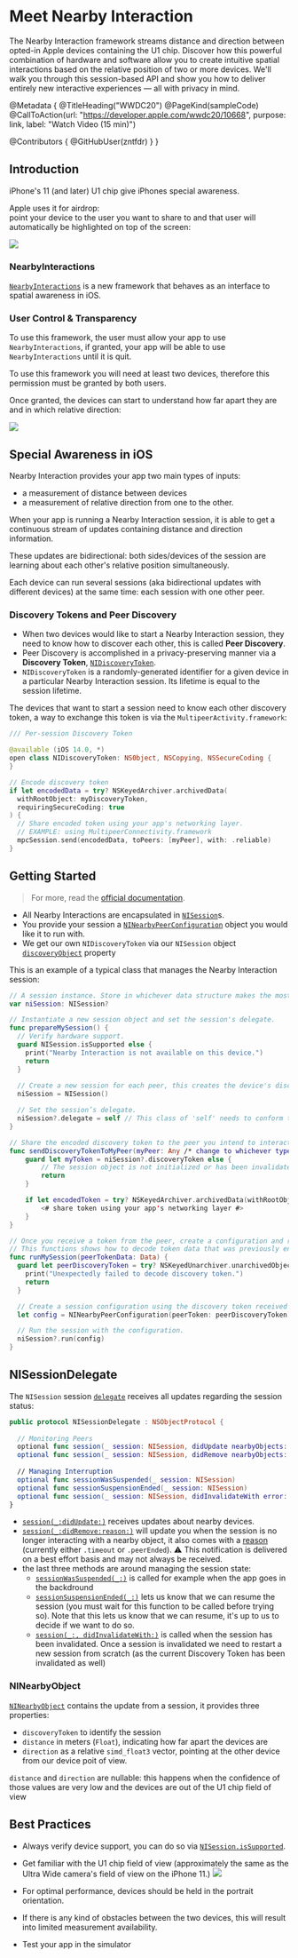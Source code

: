 # Meet Nearby Interaction

The Nearby Interaction framework streams distance and direction between opted-in Apple devices containing the U1 chip. Discover how this powerful combination of hardware and software allow you to create intuitive spatial interactions based on the relative position of two or more devices. We'll walk you through this session-based API and show you how to deliver entirely new interactive experiences — all with privacy in mind.

@Metadata {
   @TitleHeading("WWDC20")
   @PageKind(sampleCode)
   @CallToAction(url: "https://developer.apple.com/wwdc20/10668", purpose: link, label: "Watch Video (15 min)")

   @Contributors {
      @GitHubUser(zntfdr)
   }
}



## Introduction

iPhone's 11 (and later) U1 chip give iPhones special awareness.

Apple uses it for airdrop:  
point your device to the user you want to share to and that user will automatically be highlighted on top of the screen:

![][airdropImage]

### NearbyInteractions

[`NearbyInteractions`][niDoc] is a new framework that behaves as an interface to spatial awareness in iOS.

### User Control & Transparency

To use this framework, the user must allow your app to use `NearbyInteractions`, if granted, your app will be able to use `NearbyInteractions` until it is quit.

To use this framework you will need at least two devices, therefore this permission must be granted by both users.

Once granted, the devices can start to understand how far apart they are and in which relative direction:

![][twoDevicesImage]

## Special Awareness in iOS

Nearby Interaction provides your app two main types of inputs:

- a measurement of distance between devices
- a measurement of relative direction from one to the other. 

When your app is running a Nearby Interaction session, it is able to get a continuous stream of updates containing distance and direction information.

These updates are bidirectional: both sides/devices of the session are learning about each other's relative position simultaneously.

Each device can run several sessions (aka bidirectional updates with different devices) at the same time: each session with one other peer.

### Discovery Tokens and Peer Discovery

- When two devices would like to start a Nearby Interaction session, they need to know how to discover each other, this is called **Peer Discovery**.
- Peer Discovery is accomplished in a privacy-preserving manner via a **Discovery Token**, [`NIDiscoveryToken`][tokenDoc].
- `NIDiscoveryToken` is a randomly-generated identifier for a given device in a particular Nearby Interaction session. Its lifetime is equal to the session lifetime.

The devices that want to start a session need to know each other discovery token, a way to exchange this token is via the `MultipeerActivity.framework`:

```swift
/// Per-session Discovery Token 

@available (iOS 14.0, *)
open class NIDiscoveryToken: NS0bject, NSCopying, NSSecureCoding {
}

// Encode discovery token
if let encodedData = try? NSKeyedArchiver.archivedData(
  withRootObject: myDiscoveryToken,
  requiringSecureCoding: true
) { 
  // Share encoded token using your app's networking layer.
  // EXAMPLE: using MultipeerConnectivity.framework
  mpcSession.send(encodedData, toPeers: [myPeer], with: .reliable)
}
```

## Getting Started

> For more, read the [official documentation][getStartedDoc].

- All Nearby Interactions are encapsulated in [`NISession`][nisessionDoc]s.
- You provide your session a [`NINearbyPeerConfiguration`][niconfDoc] object you would like it to run with.
- We get our own `NIDiscoveryToken` via our `NISession` object [`discoveryObject`][discObjPropDoc] property

This is an example of a typical class that manages the Nearby Interaction session:

```swift
// A session instance. Store in whichever data structure makes the most sense for your app.
var niSession: NISession?

// Instantiate a new session object and set the session's delegate.
func prepareMySession() {
  // Verify hardware support.
  guard NISession.isSupported else {
    print("Nearby Interaction is not available on this device.")
    return
  }
  
  // Create a new session for each peer, this creates the device's discovery token as well.
  niSession = NISession()

  // Set the session’s delegate.
  niSession?.delegate = self // This class of 'self' needs to conform to NISessionDelegate.
}

// Share the encoded discovery token to the peer you intend to interact with.
func sendDiscoveryTokenToMyPeer(myPeer: Any /* change to whichever type represents peers in your app */) {                                
	guard let myToken = niSession?.discoveryToken else {
		// The session object is not initialized or has been invalidated.
		return
	}

	if let encodedToken = try? NSKeyedArchiver.archivedData(withRootObject: myToken, requiringSecureCoding: true) {
		<# share token using your app's networking layer #>
	}
}

// Once you receive a token from the peer, create a configuration and run the session.
// This functions shows how to decode token data that was previously encoded using NSKeyedArchiver.
func runMySession(peerTokenData: Data) {
  guard let peerDiscoveryToken = try? NSKeyedUnarchiver.unarchivedObject(ofClass: NIDiscoveryToken.self, from: peerTokenData) else {
    print("Unexpectedly failed to decode discovery token.")
    return
  }

  // Create a session configuration using the discovery token received from the peer.
  let config = NINearbyPeerConfiguration(peerToken: peerDiscoveryToken)

  // Run the session with the configuration.
  niSession?.run(config)
}
```

## NISessionDelegate

The `NISession` session [`delegate`][delDoc] receives all updates regarding the session status:

```swift
public protocol NISessionDelegate : NSObjectProtocol {
  
  // Monitoring Peers
  optional func session(_ session: NISession, didUpdate nearbyObjects: [NINearbyObject])
  optional func session(_ session: NISession, didRemove nearbyObjects: [NINearbyObject], reason: NINearbyObject.RemovalReason)
  
  // Managing Interruption
  optional func sessionWasSuspended(_ session: NISession)
  optional func sessionSuspensionEnded(_ session: NISession)
  optional func session(_ session: NISession, didInvalidateWith error: Error)
}
```

- [`session(_:didUpdate:)`](https://developer.apple.com/documentation/nearbyinteraction/nisessiondelegate/3601171-session) receives updates about nearby devices.
- [`session(_:didRemove:reason:)`](https://developer.apple.com/documentation/nearbyinteraction/nisessiondelegate/3601170-session) will update you when the session is no longer interacting with a nearby object, it also comes with a [reason][reasonDoc] (currently either `.timeout` or `.peerEnded`). ⚠️ This notification is delivered on a best effort basis and may not always be received.
- the last three methods are around managing the session state: 
  - [`sessionWasSuspended(_:)`](https://developer.apple.com/documentation/nearbyinteraction/nisessiondelegate/3601173-sessionwassuspended) is called for example when the app goes in the backdround
  - [`sessionSuspensionEnded(_:)`](https://developer.apple.com/documentation/nearbyinteraction/nisessiondelegate/3601172-sessionsuspensionended) lets us know that we can resume the session (you must wait for this function to be called before trying so). Note that this lets us know that we can resume, it's up to us to decide if we want to do so.
  - [`session(_:, didInvalidateWith:)`](https://developer.apple.com/documentation/nearbyinteraction/nisessiondelegate/3571263-session) is called when the session has been invalidated. Once a session is invalidated we need to restart a new session from scratch (as the current Discovery Token has been invalidated as well)

### NINearbyObject

[`NINearbyObject`][objDoc] contains the update from a session, it provides three properties:

- `discoveryToken` to identify the session
- `distance` in meters (`Float`), indicating how far apart the devices are
- `direction` as a relative `simd_float3` vector, pointing at the other device from our device poit of view.

`distance` and `direction` are nullable: this happens when the confidence of those values are very low and the devices are out of the U1 chip field of view

## Best Practices

- Always verify device support, you can do so via [`NISession.isSupported`](https://developer.apple.com/documentation/nearbyinteraction/nisession/3601169-issupported).
- Get familiar with the U1 chip field of view (approximately the same as the Ultra Wide camera's field of view on the iPhone 11.)
![][fovImage]

- For optimal performance, devices should be held in the portrait orientation.
- If there is any kind of obstacles between the two devices, this will result into limited measurement availability.
- Test your app in the simulator

[airdropImage]: airdrop.png
[twoDevicesImage]: twoDevices.png
[fovImage]: fov.png

[niDoc]: https://developer.apple.com/documentation/nearbyinteraction
[getStartedDoc]: https://developer.apple.com/documentation/nearbyinteraction/initiating_and_maintaining_a_session
[nisessionDoc]: https://developer.apple.com/documentation/nearbyinteraction/nisession
[niconfDoc]: https://developer.apple.com/documentation/nearbyinteraction/ninearbypeerconfiguration
[tokenDoc]: https://developer.apple.com/documentation/nearbyinteraction/nidiscoverytoken
[discObjPropDoc]: https://developer.apple.com/documentation/nearbyinteraction/nisession/3564775-discoverytoken
[delDoc]: https://developer.apple.com/documentation/nearbyinteraction/nisession/3564773-delegate
[reasonDoc]: https://developer.apple.com/documentation/nearbyinteraction/ninearbyobject/removalreason
[objDoc]: https://developer.apple.com/documentation/nearbyinteraction/ninearbyobject
